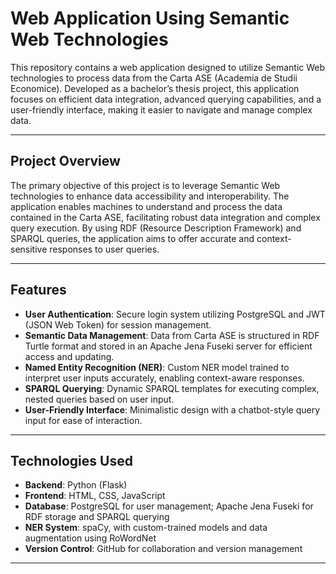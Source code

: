 # Web Application Using Semantic Web Technologies

This repository contains a web application designed to utilize Semantic Web technologies to process data from the Carta ASE (Academia de Studii Economice). Developed as a bachelor’s thesis project, this application focuses on efficient data integration, advanced querying capabilities, and a user-friendly interface, making it easier to navigate and manage complex data.

---

## Project Overview

The primary objective of this project is to leverage Semantic Web technologies to enhance data accessibility and interoperability. The application enables machines to understand and process the data contained in the Carta ASE, facilitating robust data integration and complex query execution. By using RDF (Resource Description Framework) and SPARQL queries, the application aims to offer accurate and context-sensitive responses to user queries.

---

## Features

- **User Authentication**: Secure login system utilizing PostgreSQL and JWT (JSON Web Token) for session management.
- **Semantic Data Management**: Data from Carta ASE is structured in RDF Turtle format and stored in an Apache Jena Fuseki server for efficient access and updating.
- **Named Entity Recognition (NER)**: Custom NER model trained to interpret user inputs accurately, enabling context-aware responses.
- **SPARQL Querying**: Dynamic SPARQL templates for executing complex, nested queries based on user input.
- **User-Friendly Interface**: Minimalistic design with a chatbot-style query input for ease of interaction.

---

## Technologies Used

- **Backend**: Python (Flask)
- **Frontend**: HTML, CSS, JavaScript
- **Database**: PostgreSQL for user management; Apache Jena Fuseki for RDF storage and SPARQL querying
- **NER System**: spaCy, with custom-trained models and data augmentation using RoWordNet
- **Version Control**: GitHub for collaboration and version management

---
